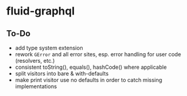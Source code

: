 fluid-graphql
=============

To-Do
-----

- add type system extension
- rework `GError` and all error sites, esp. error handling for user code (resolvers, etc.)
- consistent toString(), equals(), hashCode() where applicable
- split visitors into bare & with-defaults
- make print visitor use no defaults in order to catch missing implementations
